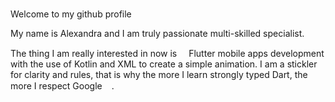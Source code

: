 Welcome to my github profile <img src="https://github.githubassets.com/assets/GitHub-Mark-ea2971cee799.png" width="15" height="15" />

My name is Alexandra and I am truly passionate multi-skilled specialist.

The thing I am really interested in now is <img src="https://user-images.githubusercontent.com/71008947/174482202-c5acd0c3-9a5d-4415-bd64-f42347660f1a.png" width="15" height="15" />Flutter mobile apps development with the use of Kotlin and XML to create a simple animation. I am a stickler for clarity and rules, that is why the more I learn strongly typed Dart, the more I respect Google<img src="https://www.freepnglogos.com/uploads/google-logo-png/google-logo-png-webinar-optimizing-for-success-google-business-webinar-13.png" width="15" height="15"/>.
